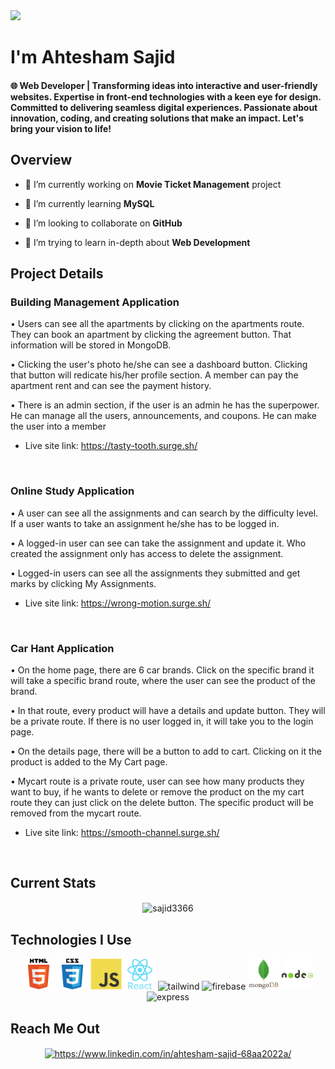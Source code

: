 <img src="https://wallpapercave.com/wp/wp8903914.jpg" width="full" height="450"/>
<h1>I'm Ahtesham Sajid</h1>
<h4>🌐 Web Developer | Transforming ideas into interactive and user-friendly websites. Expertise in front-end technologies with a keen eye for design. Committed to delivering seamless digital experiences. Passionate about innovation, coding, and creating solutions that make an impact. Let's bring your vision to life!</h4>

<h2>Overview</h2>

- 🔭 I’m currently working on **Movie Ticket Management** project

- 🌱 I’m currently learning **MySQL**

- 👯 I’m looking to collaborate on **GitHub**
  
- 🤔 I’m trying to learn in-depth about **Web Development**


<h2>Project Details</h2>
<div>
  <p>
<h3>Building Management Application</h3>
    
  • Users can see all the apartments by clicking on
    the apartments route. They can book an
    apartment by clicking the agreement button.
    That information will be stored in MongoDB.
    
  • Clicking the user's photo he/she can see a
    dashboard button. Clicking that button will
    redicate his/her profile section. A member can
    pay the apartment rent and can see the payment
    history.

  • There is an admin section, if the user is an admin
    he has the superpower. He can manage all the
    users, announcements, and coupons. He can make
    the user into a member

  - Live site link: https://tasty-tooth.surge.sh/</p><br/>

  <p>
<h3>Online Study Application</h3>
  
  • A user can see all the assignments and can
    search by the difficulty level. If a user wants to
    take an assignment he/she has to be logged in.

  • A logged-in user can see can take the assignment
    and update it. Who created the assignment only
    has access to delete the assignment.

  • Logged-in users can see all the assignments they
    submitted and get marks by clicking My
    Assignments.

  - Live site link: https://wrong-motion.surge.sh/</p><br/>

  <p>
<h3>Car Hant Application</h3>
  
  • On the home page, there are 6 car brands. Click on the specific brand it will take a specific brand route, where the user can see the product of the brand.

  • In that route, every product will have a details and update button. They will be a private route. If there is no user logged in, it will take you to the login page.

  • On the details page, there will be a button to add to cart. Clicking on it the product is added to the My Cart page.

  • Mycart route is a private route, user can see how many products they want to buy, if he wants to delete or remove the product on the my cart route they can just click on the delete button. The specific 
    product will be removed from the mycart route.

  - Live site link: https://smooth-channel.surge.sh/</p><br/>
</div>


<h2>Current Stats</h2>
<p align="center"><img align="center" src="https://github-readme-streak-stats.herokuapp.com/?user=sajid3366&" alt="sajid3366" /></p>

<h2>Technologies I Use</h2>
<p align="center">
  <img  src="https://raw.githubusercontent.com/devicons/devicon/master/icons/html5/html5-original-wordmark.svg" margin-right="5px" alt="html5" width="50" height="50"/>
  <img src="https://raw.githubusercontent.com/devicons/devicon/master/icons/css3/css3-original-wordmark.svg" margin-right="5px" alt="css3" width="50" height="50"/>
  <img src="https://raw.githubusercontent.com/devicons/devicon/master/icons/javascript/javascript-original.svg" margin-right="5px" alt="javascript" width="50" height="50"/>
  <img src="https://raw.githubusercontent.com/devicons/devicon/master/icons/react/react-original-wordmark.svg" margin-right="5px" alt="react" width="50" height="50"/>
  <img src="https://www.vectorlogo.zone/logos/tailwindcss/tailwindcss-icon.svg" margin-right="5px" alt="tailwind" width="50" height="50"/>
  <img src="https://www.vectorlogo.zone/logos/firebase/firebase-icon.svg" margin-right="5px" alt="firebase"  width="50" height="50"/>
  <img src="https://raw.githubusercontent.com/devicons/devicon/master/icons/mongodb/mongodb-original-wordmark.svg" margin-right="5px" alt="mongodb" width="50" height="50"/>
  <img src="https://raw.githubusercontent.com/devicons/devicon/master/icons/nodejs/nodejs-original-wordmark.svg" margin-right="5px" alt="nodejs" width="50" height="50"/>
  <img src="https://upload.vectorlogo.zone/logos/expressjs/images/a1b5cb1f-dae7-4971-ab5b-68efce751b0f.svg" margin-right="5px" alt="express" color="white" width="50" height="50"/>
</p>


<h2>Reach Me Out</h2>
<p align="center">
<a href="https://linkedin.com/in/https://www.linkedin.com/in/ahtesham-sajid-68aa2022a/" target="blank"><img margin-right="10px" align="center" src="https://upload.wikimedia.org/wikipedia/commons/thumb/8/81/LinkedIn_icon.svg/120px-LinkedIn_icon.svg.png?20210220164014" alt="https://www.linkedin.com/in/ahtesham-sajid-68aa2022a/" height="50" width="50" /></a>
</p>



